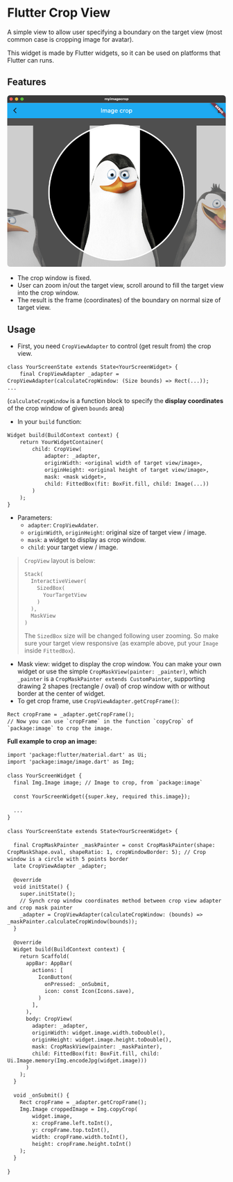 # Flutter Crop View

A simple view to allow user specifying a boundary on the target view (most common case is cropping image for avatar).

This widget is made by Flutter widgets, so it can be used on platforms that Flutter can runs.

## Features

![example](example.png)

- The crop window is fixed.
- User can zoom in/out the target view, scroll around to fill the target view into the crop window.
- The result is the frame (coordinates) of the boundary on normal size of target view.

## Usage

- First, you need `CropViewAdapter` to control (get result from) the crop view.
```
class YourScreenState extends State<YourScreenWidget> {
    final CropViewAdapter _adapter = CropViewAdapter(calculateCropWindow: (Size bounds) => Rect(...));
...
```
(`calculateCropWindow` is a function block to specify the **display coordinates** of the crop window of given `bounds` area)
- In your `build` function:
```
Widget build(BuildContext context) {
    return YourWidgetContainer(
        child: CropView(
            adapter: _adapter,
            originWidth: <original width of target view/image>,
            originHeight: <original height of target view/image>,
            mask: <mask widget>,
            child: FittedBox(fit: BoxFit.fill, child: Image(...))
        )
    );
}
```
- Parameters:
  - `adapter`: `CropViewAdater`.
  - `originWidth`, `originHeight`: original size of target view / image.
  - `mask`: a widget to display as crop window.
  - `child`: your target view / image.

> `CropView` layout is below:
>```
> Stack(
>   InteractiveViewer(
>     SizedBox(
>       YourTargetView
>     )
>   ),
>   MaskView
> )
>```
>
> The `SizedBox` size will be changed following user zooming. So make sure your target view responsive (as example above, put your `Image` inside `FittedBox`).
- Mask view: widget to display the crop window. You can make your own widget or use the simple `CropMaskView(painter: _painter)`, which `_painter` is a `CropMaskPainter extends CustomPainter`, supporting drawing 2 shapes (rectangle / oval) of crop window with or without border at the center of widget.
- To get crop frame, use `CropViewAdapter.getCropFrame()`:
```
Rect cropFrame = _adapter.getCropFrame();
// Now you can use `cropFrame` in the function `copyCrop` of `package:image` to crop the image.
```

**Full example to crop an image:**

```
import 'package:flutter/material.dart' as Ui;
import 'package:image/image.dart' as Img;

class YourScreenWidget {
  final Img.Image image; // Image to crop, from `package:image`

  const YourScreenWidget({super.key, required this.image});

  ...
}

class YourScreenState extends State<YourScreenWidget> {

  final CropMaskPainter _maskPainter = const CropMaskPainter(shape: CropMaskShape.oval, shapeRatio: 1, cropWindowBorder: 5); // Crop window is a circle with 5 points border
  late CropViewAdapter _adapter;

  @override
  void initState() {
    super.initState();
    // Synch crop window coordinates method between crop view adapter and crop mask painter
    _adapter = CropViewAdapter(calculateCropWindow: (bounds) => _maskPainter.calculateCropWindow(bounds));
  }

  @override
  Widget build(BuildContext context) {
    return Scaffold(
      appBar: AppBar(
        actions: [
          IconButton(
            onPressed: _onSubmit,
            icon: const Icon(Icons.save),
          )
        ],
      ),
      body: CropView(
        adapter: _adapter,
        originWidth: widget.image.width.toDouble(),
        originHeight: widget.image.height.toDouble(),
        mask: CropMaskView(painter: _maskPainter),
        child: FittedBox(fit: BoxFit.fill, child: Ui.Image.memory(Img.encodeJpg(widget.image)))
      )
    );
  }

  void _onSubmit() {
    Rect cropFrame = _adapter.getCropFrame();
    Img.Image croppedImage = Img.copyCrop(
        widget.image,
        x: cropFrame.left.toInt(),
        y: cropFrame.top.toInt(),
        width: cropFrame.width.toInt(),
        height: cropFrame.height.toInt()
    );
  }

}
```